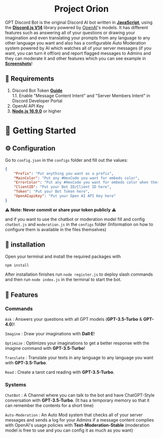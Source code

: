 <h1 align="center">Project Orion</h1>

GPT Discord Bot is the original Discord AI bot written in **[JavaScript](https://www.javascript.com/)**, using the **[Discord.js V14](discord.js.org/)** library powered by [OpenAI](https://openai.com/)'s models. It has different features such as answering all of your questions or drawing your imagination and even translating your prompts from any language to any other language you want and also has a configurable Auto Moderation system powered by AI which watches all of your server messages (if you want, you can turn it off/on) and report flagged messages to Admins and they can moderate it and other features which you can see example in **[Screenshots](https://github.com/iTzArshia/GPT-Discord-Bot#-screenshots)**!
## 🚧 Requirements
1. Discord Bot Token **[Guide](https://discordjs.guide/preparations/setting-up-a-bot-application.html#creating-your-bot)**  
   1.1. Enable "Message Content Intent" and "Server Members Intent" in Discord Developer Portal
2. OpenAI API Key
3. **[Node.js 16.9.0](https://nodejs.org/en/download/)** or higher
# 🚀 Getting Started
## ⚙️ Configuration
Go to `config.json` in the `configs` folder and fill out the values:
```json
{
    "Prefix": "Put anything you want as a prefix",
    "MainColor": "Put any #HexCode you want for embeds color",
    "ErrorColor": "Put any #HexCode you want for embeds color when there is an error",
    "ClientID": "Put your Bot ID/Client ID here",
    "Token": "Put your Bot Token here",
    "OpenAIapiKey": "Put your Open AI API Key here"
}
```
⚠️ **Note: Never commit or share your token publicly** ⚠️

and if you want to use the chatbot or moderation model fill and config `chatbot.js` and `moderation.js` in the `configs` folder (Information on how to configure them is available in the files themselves)
## 🧠 installation
Open your terminal and install the required packages with
```sh
npm install
```
After installation finishes run `node register.js` to deploy slash commands and then run `node index.js` in the terminal to start the bot.
## 💫 Features
### Commands
`Ask` : Answers your questions with all GPT models (**GPT-3.5-Turbo** & **GPT-4.0**)!

`Imagine` : Draw your imaginations with **Dall∙E**!

`Optimize` : Optimizes your imaginations to get a better response with the imagine command with **GPT-3.5-Turbo**!

`Translate` : Translate your texts in any language to any language you want with **GPT-3.5-Turbo**.

`Read` : Create a tarot card reading with **GPT-3.5-Turbo**.
### Systems
`ChatBot` : A Channel where you can talk to the bot and have ChatGPT-Style conversation with **GPT-3.5-Turbo**. (It has a temporary memory so that it can remember the contents for a short time)

`Auto-Moderation` : An Auto Mod system that checks all of  your server messages and sends a log for your Admins if a message content complies with OpenAI's usage policies with **Text-Moderation-Stable** (moderation model is free to use and you can config it as much as you want)
